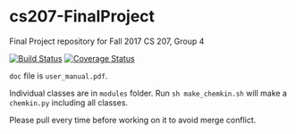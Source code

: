 # cs207-FinalProject
Final Project repository for Fall 2017 CS 207, Group 4

[![Build Status](https://travis-ci.org/cs207group4/cs207-FinalProject.svg?branch=master)](https://travis-ci.org/cs207group4/cs207-FinalProject)
[![Coverage Status](https://coveralls.io/repos/github/cs207group4/cs207-FinalProject/badge.svg?branch=master&maxAge=0)](https://coveralls.io/github/cs207group4/cs207-FinalProject?branch=master)

`doc` file is `user_manual.pdf`.

Individual classes are in `modules` folder. Run `sh make_chemkin.sh` will make a `chemkin.py` including all classes.

Please pull every time before working on it to avoid merge conflict.
